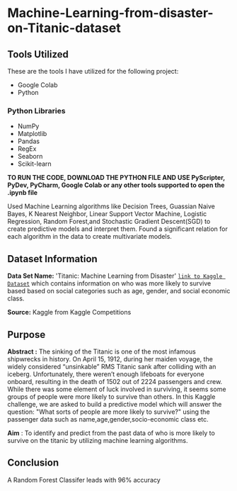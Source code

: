 # Machine-Learning-from-disaster-on-Titanic-dataset

## Tools Utilized
These are the tools I have utilized for the following project:
* Google Colab
* Python
### Python Libraries 
* NumPy
* Matplotlib
* Pandas
* RegEx
* Seaborn
* Scikit-learn

**TO RUN THE CODE, DOWNLOAD THE PYTHON FILE AND USE PyScripter, PyDev, PyCharm, Google Colab or any other tools supported to open the .ipynb file**
 
Used Machine Learning algorithms like Decision Trees, Guassian Naive Bayes, K Nearest Neighbor, Linear Support Vector Machine, Logistic Regression, Random Forest,and Stochastic Gradient Descent(SGD) to create predictive models and interpret them. Found a significant relation for each algorithm in the data to create multivariate models.

## Dataset Information

**Data Set Name:** 'Titanic: Machine Learning from Disaster'    [`link to Kaggle Dataset`](https://github.com/priyankabandekar31/Machine-Learning-from-disaster-on-Titanic-dataset/blob/main/Titanic_Machine_Learning_from_Disaster.ipynb) which contains information on who was more likely to survive based based on social categories such as age, gender, and social economic class. 

**Source:**  Kaggle from Kaggle Competitions

## Purpose

**Abstract :** The sinking of the Titanic is one of the most infamous shipwrecks in history.  On April 15, 1912, during her maiden voyage, the widely considered “unsinkable” RMS Titanic sank after colliding with an iceberg. Unfortunately, there weren’t enough lifeboats for everyone onboard, resulting in the death of 1502 out of 2224 passengers and crew.  While there was some element of luck involved in surviving, it seems some groups of people were more likely to survive than others.  In this Kaggle challenge, we are asked to build a predictive model which will answer the question: "What sorts of people are more likely to survive?" using the passenger data such as name,age,gender,socio-economic class etc.


**Aim** : To identify and predict from the past data of who is more likely to survive on the titanic by utilizing machine learning algorithms.

## Conclusion
A Random Forest Classifer leads with 96% accuracy
